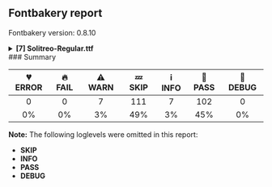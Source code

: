 ## Fontbakery report

Fontbakery version: 0.8.10

<details><summary><b>[7] Solitreo-Regular.ttf</b></summary><div><details><summary>⚠ <b>WARN:</b> Checking OS/2 achVendID. (<a href="https://font-bakery.readthedocs.io/en/stable/fontbakery/profiles/googlefonts.html#com.google.fonts/check/vendor_id">com.google.fonts/check/vendor_id</a>)</summary><div>


* ⚠ **WARN** OS/2 VendorID value 'NONE' is not yet recognized. If you registered it recently, then it's safe to ignore this warning message. Otherwise, you should set it to your own unique 4 character code, and register it with Microsoft at https://www.microsoft.com/typography/links/vendorlist.aspx
 [code: unknown]
</div></details><details><summary>⚠ <b>WARN:</b> Are there caret positions declared for every ligature? (<a href="https://font-bakery.readthedocs.io/en/stable/fontbakery/profiles/googlefonts.html#com.google.fonts/check/ligature_carets">com.google.fonts/check/ligature_carets</a>)</summary><div>


* ⚠ **WARN** This font lacks caret position values for ligature glyphs on its GDEF table. [code: lacks-caret-pos]
</div></details><details><summary>⚠ <b>WARN:</b> Is there kerning info for non-ligated sequences? (<a href="https://font-bakery.readthedocs.io/en/stable/fontbakery/profiles/googlefonts.html#com.google.fonts/check/kerning_for_non_ligated_sequences">com.google.fonts/check/kerning_for_non_ligated_sequences</a>)</summary><div>


* ⚠ **WARN** GPOS table lacks kerning info for the following non-ligated sequences:

	- uni05D1 + uni05F3

	- uni05F3 + quoteright

	- quoteright + quotesingle

	- uni05D2 + uni05F3

	- uni05F3 + uni05D5

	- uni05D5 + uni05F3

	- uni05F3 + uni05D9

	- uni05D9 + quoteright

	- quoteright + uni05D5

	- uni05D5 + quoteright

	- quoteright + uni05D9

	- uni05D9 + quotesingle

	- quotesingle + uni05D5

	- uni05D5 + quotesingle

	- quotesingle + uni05D9

	- uni05D9 + uni05F3

	- uni05D5 + uni05D9

	- uni05D3 + uni05F3

	- uni05D9 + uni05D9

	- uni05D9 + uni05D5

	- uni05D4 + uni05F3

	- uni05D6 + uni05F3

	- uni05DC + uni05D0

	- uni05DF + uni05F3

	- uni05E1 + uni05F3

	- uni05E4 + uni05F3

	- uni05E8 + uni05D1

	- uni05F3 + uni05D1

	- uni05D1 + quoteright

	- quoteright + uni05D1

	- uni05D1 + quotesingle

	- quotesingle + uni05D0

	- uni05D0 + uni05D9

	- uni05E9 + uni05F3

	- uni05D2.alt + uni05F3

	- uni05D3.alt + uni05F3

	- quotedblleft + quotedblleft

	- quotedblright + quotedblright

	- quotedbl + quotedbl

	- quotedbl + quotedblright

	- quotedblright + quotedbl

	- greater + greater

	- less + less 

	- And comma + comma [code: lacks-kern-info]
</div></details><details><summary>⚠ <b>WARN:</b> Ensure fonts have ScriptLangTags declared on the 'meta' table. (<a href="https://font-bakery.readthedocs.io/en/stable/fontbakery/profiles/googlefonts.html#com.google.fonts/check/meta/script_lang_tags">com.google.fonts/check/meta/script_lang_tags</a>)</summary><div>


* ⚠ **WARN** This font file does not have a 'meta' table. [code: lacks-meta-table]
</div></details><details><summary>⚠ <b>WARN:</b> Check font contains no unreachable glyphs (<a href="https://font-bakery.readthedocs.io/en/stable/fontbakery/profiles/universal.html#com.google.fonts/check/unreachable_glyphs">com.google.fonts/check/unreachable_glyphs</a>)</summary><div>


* ⚠ **WARN** The following glyphs could not be reached by codepoint or substitution rules:

	- Eng

	- Nacute

	- Ncaron

	- Ntilde

	- brevecombcy

	- eight.dnom

	- eight.numr

	- five.dnom

	- five.numr

	- four.dnom

	- four.numr

	- nine.dnom

	- nine.numr

	- one.dnom

	- one.numr

	- seven.dnom

	- seven.numr

	- six.dnom

	- six.numr

	- three.dnom

	- three.numr

	- two.dnom

	- two.numr

	- uni0145

	- uni05D2.alt

	- uni05D3.alt

	- zero.dnom 

	- And zero.numr
 [code: unreachable-glyphs]
</div></details><details><summary>⚠ <b>WARN:</b> Check if each glyph has the recommended amount of contours. (<a href="https://font-bakery.readthedocs.io/en/stable/fontbakery/profiles/universal.html#com.google.fonts/check/contour_count">com.google.fonts/check/contour_count</a>)</summary><div>


* ⚠ **WARN** This font has a 'Soft Hyphen' character (codepoint 0x00AD) which is supposed to be zero-width and invisible, and is used to mark a hyphenation possibility within a word in the absence of or overriding dictionary hyphenation. It is mostly an obsolete mechanism now, and the character is only included in fonts for legacy codepage coverage. [code: softhyphen]
* ⚠ **WARN** This check inspects the glyph outlines and detects the total number of contours in each of them. The expected values are infered from the typical ammounts of contours observed in a large collection of reference font families. The divergences listed below may simply indicate a significantly different design on some of your glyphs. On the other hand, some of these may flag actual bugs in the font such as glyphs mapped to an incorrect codepoint. Please consider reviewing the design and codepoint assignment of these to make sure they are correct.

The following glyphs do not have the recommended number of contours:

	- Glyph name: percent	Contours detected: 4	Expected: 5

	- Glyph name: Q	Contours detected: 3	Expected: 2

	- Glyph name: q	Contours detected: 1	Expected: 2

	- Glyph name: uni2076	Contours detected: 1	Expected: 2

	- Glyph name: uni2086	Contours detected: 1	Expected: 2

	- Glyph name: Q	Contours detected: 3	Expected: 2

	- Glyph name: percent	Contours detected: 4	Expected: 5 

	- And Glyph name: q	Contours detected: 1	Expected: 2
 [code: contour-count]
</div></details><details><summary>⚠ <b>WARN:</b> Ensure dotted circle glyph is present and can attach marks. (<a href="https://font-bakery.readthedocs.io/en/stable/fontbakery/profiles/universal.html#com.google.fonts/check/dotted_circle">com.google.fonts/check/dotted_circle</a>)</summary><div>


* ⚠ **WARN** No dotted circle glyph present [code: missing-dotted-circle]
</div></details><br></div></details>
### Summary

| 💔 ERROR | 🔥 FAIL | ⚠ WARN | 💤 SKIP | ℹ INFO | 🍞 PASS | 🔎 DEBUG |
|:-----:|:----:|:----:|:----:|:----:|:----:|:----:|
| 0 | 0 | 7 | 111 | 7 | 102 | 0 |
| 0% | 0% | 3% | 49% | 3% | 45% | 0% |

**Note:** The following loglevels were omitted in this report:
* **SKIP**
* **INFO**
* **PASS**
* **DEBUG**
